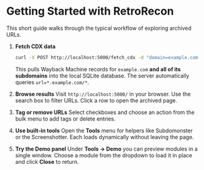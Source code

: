 # Getting Started with RetroRecon

This short guide walks through the typical workflow of exploring archived URLs.

1. **Fetch CDX data**
   ```bash
   curl -X POST http://localhost:5000/fetch_cdx -d "domain=example.com"
   ```
   This pulls Wayback Machine records for `example.com` **and all of its subdomains** into the local SQLite database. The server automatically queries `url=*.example.com/*`.

2. **Browse results**
   Visit `http://localhost:5000/` in your browser. Use the search box to filter
   URLs. Click a row to open the archived page.

3. **Tag or remove URLs**
   Select checkboxes and choose an action from the bulk menu to add tags or
   delete entries.

4. **Use built‑in tools**
   Open the **Tools** menu for helpers like Subdomonster or the Screenshotter.
   Each loads dynamically without leaving the page.

5. **Try the Demo panel**
   Under **Tools → Demo** you can preview modules in a single window. Choose a
   module from the dropdown to load it in place and click **Close** to return.
